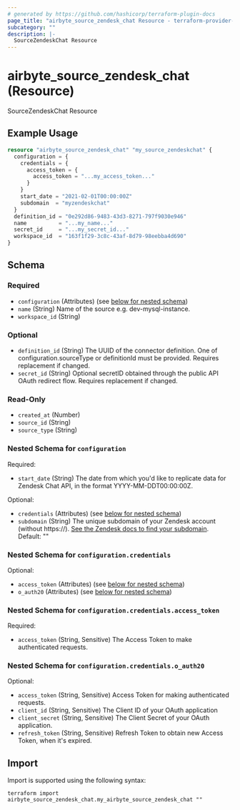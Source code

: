 ```yaml
---
# generated by https://github.com/hashicorp/terraform-plugin-docs
page_title: "airbyte_source_zendesk_chat Resource - terraform-provider-airbyte"
subcategory: ""
description: |-
  SourceZendeskChat Resource
---
```


# airbyte_source_zendesk_chat (Resource)

SourceZendeskChat Resource

## Example Usage

```terraform
resource "airbyte_source_zendesk_chat" "my_source_zendeskchat" {
  configuration = {
    credentials = {
      access_token = {
        access_token = "...my_access_token..."
      }
    }
    start_date = "2021-02-01T00:00:00Z"
    subdomain  = "myzendeskchat"
  }
  definition_id = "0e292d86-9483-43d3-8271-797f9030e946"
  name          = "...my_name..."
  secret_id     = "...my_secret_id..."
  workspace_id  = "163f1f29-3c8c-43af-8d79-98eebba4d690"
}
```

<!-- schema generated by tfplugindocs -->
## Schema

### Required

- `configuration` (Attributes) (see [below for nested schema](#nestedatt--configuration))
- `name` (String) Name of the source e.g. dev-mysql-instance.
- `workspace_id` (String)

### Optional

- `definition_id` (String) The UUID of the connector definition. One of configuration.sourceType or definitionId must be provided. Requires replacement if changed.
- `secret_id` (String) Optional secretID obtained through the public API OAuth redirect flow. Requires replacement if changed.

### Read-Only

- `created_at` (Number)
- `source_id` (String)
- `source_type` (String)

<a id="nestedatt--configuration"></a>
### Nested Schema for `configuration`

Required:

- `start_date` (String) The date from which you'd like to replicate data for Zendesk Chat API, in the format YYYY-MM-DDT00:00:00Z.

Optional:

- `credentials` (Attributes) (see [below for nested schema](#nestedatt--configuration--credentials))
- `subdomain` (String) The unique subdomain of your Zendesk account (without https://). <a href="https://support.zendesk.com/hc/en-us/articles/4409381383578-Where-can-I-find-my-Zendesk-subdomain">See the Zendesk docs to find your subdomain</a>. Default: ""

<a id="nestedatt--configuration--credentials"></a>
### Nested Schema for `configuration.credentials`

Optional:

- `access_token` (Attributes) (see [below for nested schema](#nestedatt--configuration--credentials--access_token))
- `o_auth20` (Attributes) (see [below for nested schema](#nestedatt--configuration--credentials--o_auth20))

<a id="nestedatt--configuration--credentials--access_token"></a>
### Nested Schema for `configuration.credentials.access_token`

Required:

- `access_token` (String, Sensitive) The Access Token to make authenticated requests.


<a id="nestedatt--configuration--credentials--o_auth20"></a>
### Nested Schema for `configuration.credentials.o_auth20`

Optional:

- `access_token` (String, Sensitive) Access Token for making authenticated requests.
- `client_id` (String, Sensitive) The Client ID of your OAuth application
- `client_secret` (String, Sensitive) The Client Secret of your OAuth application.
- `refresh_token` (String, Sensitive) Refresh Token to obtain new Access Token, when it's expired.

## Import

Import is supported using the following syntax:

```shell
terraform import airbyte_source_zendesk_chat.my_airbyte_source_zendesk_chat ""
```
